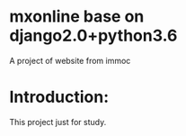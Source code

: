 # mxonline base on django2.0+python3.6
A project of website from immoc

# Introduction:
This project just for study.
